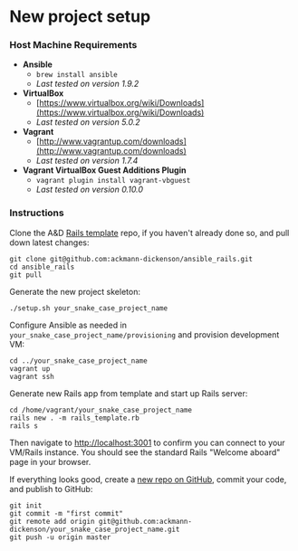 # New project setup

### Host Machine Requirements

- **Ansible**
  - `brew install ansible`
  - *Last tested on version 1.9.2*
- **VirtualBox**
  - [https://www.virtualbox.org/wiki/Downloads](https://www.virtualbox.org/wiki/Downloads)
  - *Last tested on version 5.0.2*
- **Vagrant**
  - [http://www.vagrantup.com/downloads](http://www.vagrantup.com/downloads)
  - *Last tested on version 1.7.4*
- **Vagrant VirtualBox Guest Additions Plugin**
  - `vagrant plugin install vagrant-vbguest`
  - *Last tested on version 0.10.0*

### Instructions

Clone the A&D [Rails template](https://github.com/ackmann-dickenson/ansible_rails) repo, if you haven't already done so, and pull down latest changes:
```
git clone git@github.com:ackmann-dickenson/ansible_rails.git
cd ansible_rails
git pull
```
Generate the new project skeleton:
```
./setup.sh your_snake_case_project_name
```

Configure Ansible as needed in `your_snake_case_project_name/provisioning` and provision development VM:
```
cd ../your_snake_case_project_name
vagrant up
vagrant ssh
```

Generate new Rails app from template and start up Rails server:
```
cd /home/vagrant/your_snake_case_project_name
rails new . -m rails_template.rb
rails s
```

Then navigate to [http://localhost:3001](http://localhost:3001) to confirm you can connect to your VM/Rails instance. You should see the standard Rails "Welcome aboard" page in your browser.

If everything looks good, create a [new repo on GitHub](https://github.com/organizations/ackmann-dickenson/repositories/new), commit your code, and publish to GitHub:
```
git init
git commit -m "first commit"
git remote add origin git@github.com:ackmann-dickenson/your_snake_case_project_name.git
git push -u origin master
```
